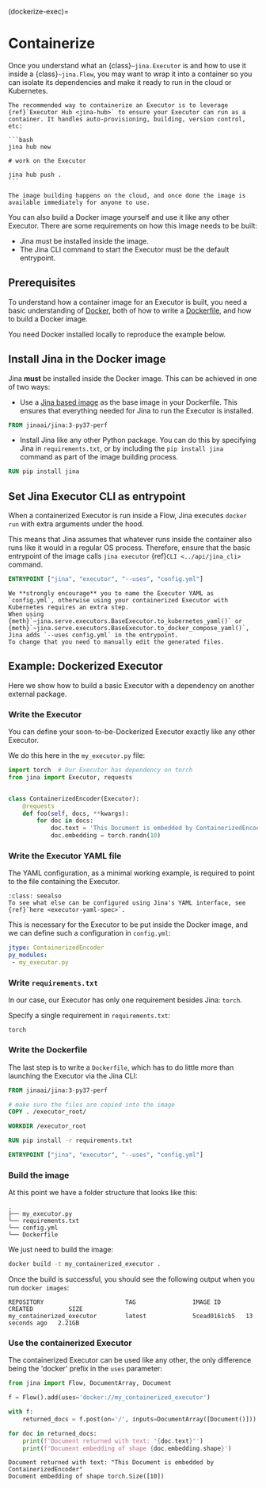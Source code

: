 (dockerize-exec)=
# Containerize

Once you understand what an {class}`~jina.Executor` is and how to use it inside a {class}`~jina.Flow`, you may want to wrap it into a container so you can isolate its dependencies and make it ready to run in the cloud or Kubernetes.

````{tip}
The recommended way to containerize an Executor is to leverage {ref}`Executor Hub <jina-hub>` to ensure your Executor can run as a container. It handles auto-provisioning, building, version control, etc:

```bash
jina hub new

# work on the Executor

jina hub push .
```

The image building happens on the cloud, and once done the image is available immediately for anyone to use.
````



You can also build a Docker image yourself and use it like any other Executor. There are some requirements
on how this image needs to be built:

- Jina must be installed inside the image.
- The Jina CLI command to start the Executor must be the default entrypoint.

## Prerequisites

To understand how a container image for an Executor is built, you need a basic understanding of [Docker](https://docs.docker.com/), both of how to write 
a [Dockerfile](https://docs.docker.com/engine/reference/builder/), and how to build a Docker image.

You need Docker installed locally to reproduce the example below.


## Install Jina in the Docker image

Jina **must** be installed inside the Docker image. This can be achieved in one of two ways:

- Use a [Jina based image](https://hub.docker.com/r/jinaai/jina) as the base image in your Dockerfile.
This ensures that everything needed for Jina to run the Executor is installed.

```dockerfile
FROM jinaai/jina:3-py37-perf
```

- Install Jina like any other Python package. You can do this by specifying Jina in `requirements.txt`, 
or by including the `pip install jina` command as part of the image building process.  

```dockerfile
RUN pip install jina
```

## Set Jina Executor CLI as entrypoint

When a containerized Executor is run inside a Flow,
Jina executes `docker run` with extra arguments under the hood.

This means that Jina assumes that whatever runs inside the container also runs like it would in a regular OS process. Therefore, ensure that
the basic entrypoint of the image calls `jina executor` {ref}`CLI <../api/jina_cli>` command.

```dockerfile
ENTRYPOINT ["jina", "executor", "--uses", "config.yml"]
```

```{note}
We **strongly encourage** you to name the Executor YAML as `config.yml`, otherwise using your containerized Executor with Kubernetes requires an extra step. 
When using {meth}`~jina.serve.executors.BaseExecutor.to_kubernetes_yaml()` or {meth}`~jina.serve.executors.BaseExecutor.to_docker_compose_yaml()`, Jina adds `--uses config.yml` in the entrypoint. 
To change that you need to manually edit the generated files.
```

## Example: Dockerized Executor

Here we show how to build a basic Executor with a dependency on another external package.


### Write the Executor

You can define your soon-to-be-Dockerized Executor exactly like any other Executor.

We do this here in the `my_executor.py` file:

```python
import torch  # Our Executor has dependency on torch
from jina import Executor, requests


class ContainerizedEncoder(Executor):
    @requests
    def foo(self, docs, **kwargs):
        for doc in docs:
            doc.text = 'This Document is embedded by ContainerizedEncoder'
            doc.embedding = torch.randn(10)
```

### Write the Executor YAML file

The YAML configuration, as a minimal working example, is required to point to the file containing the Executor.


```{admonition} More YAML options
:class: seealso
To see what else can be configured using Jina's YAML interface, see {ref}`here <executor-yaml-spec>`.
```

This is necessary for the Executor to be put inside the Docker image,
and we can define such a configuration in `config.yml`:

```yaml
jtype: ContainerizedEncoder
py_modules:
 - my_executor.py
```

### Write `requirements.txt`

In our case, our Executor has only one requirement besides Jina: `torch`.

Specify a single requirement in `requirements.txt`:

```text
torch
```

### Write the Dockerfile

The last step is to write a `Dockerfile`, which has to do little more than launching the Executor via the Jina CLI:

```dockerfile
FROM jinaai/jina:3-py37-perf

# make sure the files are copied into the image
COPY . /executor_root/

WORKDIR /executor_root

RUN pip install -r requirements.txt

ENTRYPOINT ["jina", "executor", "--uses", "config.yml"]
```

### Build the image

At this point we have a folder structure that looks like this:

```
.
├── my_executor.py
└── requirements.txt
└── config.yml
└── Dockerfile
```

We just need to build the image:

```bash
docker build -t my_containerized_executor .
```

Once the build is successful, you should see the following output when you run `docker images`:

```shell
REPOSITORY                       TAG                IMAGE ID       CREATED          SIZE
my_containerized_executor        latest             5cead0161cb5   13 seconds ago   2.21GB
```

### Use the containerized Executor

The containerized Executor can be used like any other, the only difference being the 'docker' prefix in the `uses`
 parameter:
```python
from jina import Flow, DocumentArray, Document

f = Flow().add(uses='docker://my_containerized_executor')

with f:
    returned_docs = f.post(on='/', inputs=DocumentArray([Document()]))

for doc in returned_docs:
    print(f'Document returned with text: "{doc.text}"')
    print(f'Document embedding of shape {doc.embedding.shape}')
```

```shell
Document returned with text: "This Document is embedded by ContainerizedEncoder"
Document embedding of shape torch.Size([10])
```
